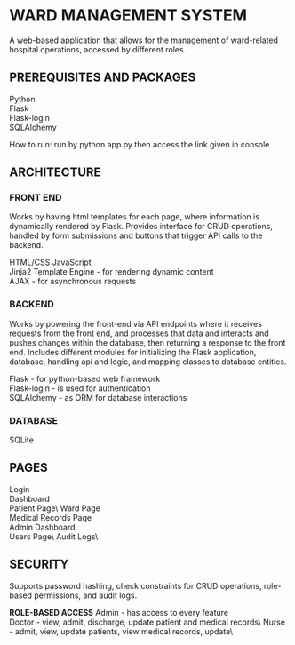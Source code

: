 # **WARD MANAGEMENT SYSTEM**
A web-based application that allows for the management of ward-related hospital operations, accessed by different roles.

## **PREREQUISITES AND PACKAGES**
Python\
Flask\
Flask-login\
SQLAlchemy 

How to run:
run by python app.py then access the link given in console

## **ARCHITECTURE**
### **FRONT END**
Works by having html templates for each page, where information is dynamically rendered by Flask. Provides interface for CRUD operations, handled by form submissions and buttons that trigger API calls to the backend.

HTML/CSS
JavaScript\
Jinja2 Template Engine - for rendering dynamic content\
AJAX - for asynchronous requests

### **BACKEND**
Works by powering the front-end via API endpoints where it receives requests from the front end, and processes that data and interacts and pushes changes within the database, then returning a response to the front end. Includes different modules for initializing the Flask application, database, handling api and logic, and mapping classes to database entities.

Flask - for python-based web framework\
Flask-login - is used for authentication\
SQLAlchemy - as ORM for database interactions

### **DATABASE**
SQLite

## **PAGES**
Login\
Dashboard\
Patient Page\ 
Ward Page\
Medical Records Page\
Admin Dashboard\
Users Page\ 
Audit Logs\ 

## **SECURITY**
Supports password hashing, check constraints for CRUD operations, role-based permissions, and audit logs.

**ROLE-BASED ACCESS**
Admin - has access to every feature\
Doctor - view, admit, discharge, update patient and medical records\ 
Nurse - admit, view, update patients, view medical records, update\




